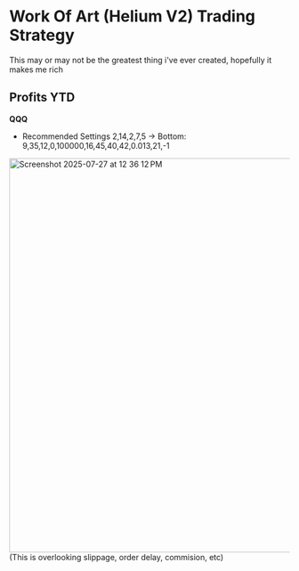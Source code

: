# Work Of Art (Helium V2) Trading Strategy
This may or may not be the greatest thing i've ever created, hopefully it makes me rich

## Profits YTD
**QQQ**
- Recommended Settings
2,14,2,7,5 -> Bottom: 9,35,12,0,100000,16,45,40,42,0.013,21,-1
<img width="1728" height="708" alt="Screenshot 2025-07-27 at 12 36 12 PM" src="https://github.com/user-attachments/assets/cecfacf7-3bf4-4148-ab17-651b461c9341" />
(This is overlooking slippage, order delay, commision, etc)

